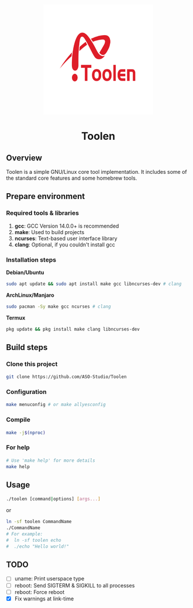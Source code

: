 <div align="center">
  <img src="img/logo.png" height="300" width="300"/>
  <h1 align="center">Toolen</h1>
</div>

## Overview

Toolen is a simple GNU/Linux core tool implementation. It includes some of the standard core features and some homebrew tools.

## Prepare environment

### Required tools & libraries

1. **gcc**: GCC Version 14.0.0+ is recommended
2. **make**: Used to build projects
3. **ncurses**: Text-based user interface library
4. **clang**: Optional, if you couldn't install gcc

### Installation steps

**Debian/Ubuntu**
```bash
sudo apt update && sudo apt install make gcc libncurses-dev # clang
```

**ArchLinux/Manjaro**
```bash
sudo pacman -Sy make gcc ncurses # clang
```

**Termux**
```bash
pkg update && pkg install make clang libncurses-dev
```

## Build steps

### Clone this project

```bash
git clone https://github.com/ASO-Studio/Toolen
```

### Configuration

```bash
make menuconfig # or make allyesconfig
```

### Compile

```bash
make -j$(nproc)
```

### For help

```bash
# Use 'make help' for more details
make help
```

## Usage
```bash
./toolen [command|options] [args...]
```
or
```bash
ln -sf toolen CommandName
./CommandName
# For example:
#  ln -sf toolen echo
#  ./echo "Hello world!"
```

## TODO
- [ ] uname: Print userspace type
- [ ] reboot: Send SIGTERM & SIGKILL to all processes
- [ ] reboot: Force reboot
- [x] Fix warnings at link-time
